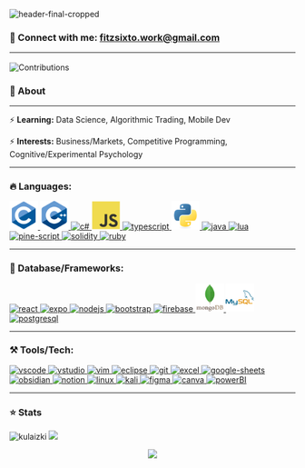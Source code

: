 ![header-final-cropped](https://github.com/kulaizki/kulaizki/assets/91787757/fcce7b6d-3d33-4eea-a043-1b55d86ea486)
### 📧 Connect with me: fitzsixto.work@gmail.com  <hr>

![Contributions](https://user-images.githubusercontent.com/91787757/215253469-e3bbd1bd-941d-4da0-90c0-ae1d030c4143.svg)

### 💬 About
<hr>

 ⚡ **Learning:** Data Science, Algorithmic Trading, Mobile Dev
 
 ⚡ **Interests:** Business/Markets, Competitive Programming, Cognitive/Experimental Psychology

<hr>

### 🔥 Languages:
<p align="left"> 
<a href="https://www.cprogramming.com/" target="_blank" rel="noreferrer"> <img src="https://raw.githubusercontent.com/devicons/devicon/master/icons/c/c-original.svg" alt="c" width="50" height="50"/> </a>
<a href="https://www.w3schools.com/cpp/" target="_blank" rel="noreferrer"> <img src="https://raw.githubusercontent.com/devicons/devicon/master/icons/cplusplus/cplusplus-original.svg" alt="cplusplus" width="50" height="50"/> </a>  
<a href="https://dotnet.microsoft.com/en-us/apps/aspnet/web-apps" target="_blank" rel="noreferrer"> <img src="https://upload.wikimedia.org/wikipedia/commons/thumb/b/bd/Logo_C_sharp.svg/1820px-Logo_C_sharp.svg.png" alt="c#" width="45" height="50"/> </a>
<a href="https://developer.mozilla.org/en-US/docs/Web/JavaScript" target="_blank" rel="noreferrer"> <img src="https://raw.githubusercontent.com/devicons/devicon/master/icons/javascript/javascript-original.svg" alt="javascript" width="50" height="50"/> </a> 
<a href="https://www.typescriptlang.org/branding" target="_blank" rel="noreferrer"> <img src="https://upload.wikimedia.org/wikipedia/commons/thumb/4/4c/Typescript_logo_2020.svg/2048px-Typescript_logo_2020.svg.png" alt="typescript" width="50" height="50"/> </a>
<a href="https://www.python.org" target="_blank" rel="noreferrer"> <img src="https://raw.githubusercontent.com/devicons/devicon/master/icons/python/python-original.svg" alt="python" width="50" height="50"/> </a>
<a href="https://www.java.com/en/" target="_blank" rel="noreferrer"> <img src="https://cdn-icons-png.flaticon.com/512/226/226777.png" alt="java" width="50" height="50"/> </a>
<a href="https://www.lua.org/" target="_blank" rel="noreferrer"> <img src="https://upload.wikimedia.org/wikipedia/commons/thumb/c/cf/Lua-Logo.svg/1200px-Lua-Logo.svg.png" alt="lua" width="50" height="50"/> </a>
<a href="https://www.tradingview.com/pine-script-docs/en/v5/concepts/Colors.html" target="_blank" rel="noreferrer"> <img src="https://leifcr.gallerycdn.vsassets.io/extensions/leifcr/pine-script-syntax-highlighting/0.1.5/1604668524342/Microsoft.VisualStudio.Services.Icons.Default" alt="pine-script" width="50" height="50"/> </a>
<a href="https://soliditylang.org/" target="_blank" rel="noreferrer"> <img src="https://cdn.icon-icons.com/icons2/2107/PNG/512/file_type_solidity_icon_130156.png" alt="solidity" width="50" height="50"/> </a>
 <a href="https://www.ruby-lang.org/en/" target="_blank" rel="noreferrer"> <img src="https://github.com/kulaizki/kulaizki/assets/91787757/960c612f-1431-4549-853a-42f7acb2fcaa" alt="ruby" width="50" height="50"/> </a>

</p>
<hr>

### 🧬 Database/Frameworks:
<a href="https://react.dev/" target="_blank" rel="noreferrer"> <img src="https://cdn4.iconfinder.com/data/icons/logos-3/600/React.js_logo-512.png" alt="react" width="50" height="50"/> </a> 
<a href="https://expo.dev/" target="_blank" rel="noreferrer"> <img src="https://github.com/kulaizki/kulaizki/assets/91787757/02e5ea79-5919-4ac8-8fe0-6163a22d05b7" alt="expo" width="50" height="50"/> </a> 
<a href="https://nodejs.org/en/" target="_blank" rel="noreferrer"> <img src="https://cdn-icons-png.flaticon.com/512/5968/5968322.png" alt="nodejs" width="50" height="50"/> </a> 
<a href="https://getbootstrap.com/" target="_blank" rel="noreferrer"> <img src="https://upload.wikimedia.org/wikipedia/commons/thumb/b/b2/Bootstrap_logo.svg/1280px-Bootstrap_logo.svg.png" alt="bootstrap" width="60" height="50"/> </a>
<a href="https://firebase.google.com/" target="_blank" rel="noreferrer"> <img src="https://cdn.freebiesupply.com/logos/large/2x/firebase-1-logo-png-transparent.png" alt="firebase" width="50" height="55"/> </a> 
<a href="https://www.mongodb.com/" target="_blank" rel="noreferrer"> <img src="https://raw.githubusercontent.com/devicons/devicon/master/icons/mongodb/mongodb-original-wordmark.svg" alt="mongodb" width="50" height="50"/> </a> 
<a href="https://www.mysql.com/" target="_blank" rel="noreferrer"> <img src="https://raw.githubusercontent.com/devicons/devicon/master/icons/mysql/mysql-original-wordmark.svg" alt="mysql" width="50" height="50"/> </a> 
<a href="https://www.postgresql.org/" target="_blank" rel="noreferrer"> <img src="https://upload.wikimedia.org/wikipedia/commons/thumb/2/29/Postgresql_elephant.svg/993px-Postgresql_elephant.svg.png" alt="postgresql" width="50" height="50"/> </a> 

<hr>  

### ⚒ Tools/Tech:

<a href="https://code.visualstudio.com/" target="_blank" rel="noreferrer"> <img src="https://upload.wikimedia.org/wikipedia/commons/thumb/9/9a/Visual_Studio_Code_1.35_icon.svg/2048px-Visual_Studio_Code_1.35_icon.svg.png" alt="vscode" width="50" height="50"/> </a>
<a href="https://visualstudio.microsoft.com/" target="_blank" rel="noreferrer"> <img src="https://upload.wikimedia.org/wikipedia/commons/thumb/2/2c/Visual_Studio_Icon_2022.svg/2048px-Visual_Studio_Icon_2022.svg.png" alt="vstudio" width="55" height="55"/> </a>
<a href="https://www.vim.org/" target="_blank" rel="noreferrer"> <img src="https://cdn.freebiesupply.com/logos/large/2x/vim-logo-png-transparent.png" alt="vim" width="50" height="50"/> </a>
<a href="https://www.eclipse.org/" target="_blank" rel="noreferrer"> <img src="https://cdn.freebiesupply.com/logos/large/2x/eclipse-11-logo-png-transparent.png" alt="eclipse" width="50" height="50"/> </a>
<a href="https://git-scm.com/" target="_blank" rel="noreferrer"> <img src="https://www.vectorlogo.zone/logos/git-scm/git-scm-icon.svg" alt="git" width="50" height="50"/> </a> 
<a href="https://www.microsoft.com/en-us/microsoft-365/excel" target="_blank" rel="noreferrer"> <img src="https://upload.wikimedia.org/wikipedia/commons/thumb/7/73/Microsoft_Excel_2013-2019_logo.svg/2170px-Microsoft_Excel_2013-2019_logo.svg.png" alt="excel" width="50" height="50"/> </a>
<a href="https://www.google.com/sheets/about/" target="_blank" rel="noreferrer"> <img src="https://upload.wikimedia.org/wikipedia/commons/thumb/3/30/Google_Sheets_logo_%282014-2020%29.svg/1200px-Google_Sheets_logo_%282014-2020%29.svg.png" alt="google-sheets" width="40" height="50"/> </a>
<a href="https://obsidian.md/" target="_blank" rel="noreferrer"> <img src="https://play-lh.googleusercontent.com/McJwuNc1Gbs8-XrPCH77Ar-qZMGujN6L0_zb_jv_0oBe2vwnmIboESQjPsTSu1uINbg" alt="obsidian" width="50" height="50"/> </a> 
<a href="https://www.notion.so/" target="_blank" rel="noreferrer"> <img src="https://upload.wikimedia.org/wikipedia/commons/4/45/Notion_app_logo.png" alt="notion" width="50" height="50"/> </a>
<a href="https://www.linux.org/" target="_blank" rel="noreferrer"> <img src="https://1000logos.net/wp-content/uploads/2017/03/LINUX-LOGO.png" alt="linux" width="50" height="50"/> </a> 
<a href="https://www.kali.org/" target="_blank" rel="noreferrer"> <img src="https://upload.wikimedia.org/wikipedia/commons/thumb/2/2b/Kali-dragon-icon.svg/2048px-Kali-dragon-icon.svg.png" alt="kali" width="60" height="60"/> </a> 
<a href="https://www.figma.com/" target="_blank" rel="noreferrer"> <img src="https://www.vectorlogo.zone/logos/figma/figma-icon.svg" alt="figma" width="50" height="50"/> </a>
<a href="https://www.canva.com/" target="_blank" rel="noreferrer"> <img src="https://cdn-images-1.medium.com/max/1200/1*A6kkoOVJVpXPWewg8axc5w.png" alt="canva" width="50" height="50"/> </a>
<a href="https://powerbi.microsoft.com/en-au/" target="_blank" rel="noreferrer"> <img src="https://upload.wikimedia.org/wikipedia/commons/thumb/c/cf/New_Power_BI_Logo.svg/630px-New_Power_BI_Logo.svg.png" alt="powerBI" width="50" height="50"/> </a>

<hr>

### ⭐ Stats

<p align="left">
   <img src="https://komarev.com/ghpvc/?username=kulaizki&label=Profile%20views&color=5f1dba&style=flat" alt="kulaizki" /> 
   <img src="https://user-badge.committers.top/philippines/kulaizki.svg" />
<!--    <hr> -->
</p>
<div align="center">
  <a href="https://github.com/kulaizki">
    <img height="200" src="https://github-readme-streak-stats.herokuapp.com?user=kulaizki&theme=dark&date_format=M%20j%5B%2C%20Y%5D&card_width=467"/>
  </a>
  <br/><br/>
<!--   <a href="https://github.com/kulaizki">
    <img height="200" src="https://github-readme-stats.vercel.app/api?username=kulaizki&show_icons=true&theme=dark&title_color=fff&text_color=fff&icon_color=fb8c00&include_all_commits=true&rank_icon=percentile"/>
  </a> -->
</div>

<!-- test -->
